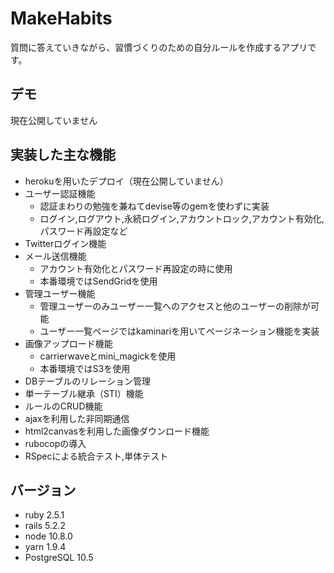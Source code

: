 # MakeHabits

質問に答えていきながら、習慣づくりのための自分ルールを作成するアプリです。

## デモ
現在公開していません

## 実装した主な機能

* herokuを用いたデプロイ（現在公開していません）
* ユーザー認証機能
  * 認証まわりの勉強を兼ねてdevise等のgemを使わずに実装
  * ログイン,ログアウト,永続ログイン,アカウントロック,アカウント有効化, パスワード再設定など
* Twitterログイン機能
* メール送信機能
  * アカウント有効化とパスワード再設定の時に使用
  * 本番環境ではSendGridを使用
* 管理ユーザー機能
  * 管理ユーザーのみユーザー一覧へのアクセスと他のユーザーの削除が可能
  * ユーザー一覧ページではkaminariを用いてページネーション機能を実装
* 画像アップロード機能
  * carrierwaveとmini_magickを使用
  * 本番環境ではS3を使用
* DBテーブルのリレーション管理
* 単一テーブル継承（STI）機能
* ルールのCRUD機能
* ajaxを利用した非同期通信
* html2canvasを利用した画像ダウンロード機能
* rubocopの導入
* RSpecによる統合テスト,単体テスト

## バージョン

* ruby 2.5.1
* rails 5.2.2
* node 10.8.0
* yarn 1.9.4
* PostgreSQL 10.5
